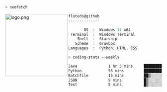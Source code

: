 ```zsh
> neofetch
```

<!--img align="left" src="https://github.com/fluteds.png" alt="logo.png" width="200"/>-->
<img align="left" src="https://external-content.duckduckgo.com/iu/?u=https%3A%2F%2F78.media.tumblr.com%2F975fca5f82161b190efdcaa05ffbd4ec%2Ftumblr_p6q6m9TJF01x3p3jmo1_500.png&f=1&nofb=1" alt="logo.png" width="200"/>

```csharp
fluteds@github
--------------

       OS  :  Windows 11 x64
 Terminal  :  Windows Terminal
    Shell  :  Starship
   Scheme  :  Gruvbox
Languages  :  Python, HTML, CSS
```

```zsh
> coding-stats --weekly
```

<!--START_SECTION:waka-->

```txt
Java              1 hr 5 mins     █████████▓░░░░░░░░░░░░░░░   38.41 %
Python            55 mins         ████████░░░░░░░░░░░░░░░░░   32.63 %
Batchfile         15 mins         ██▒░░░░░░░░░░░░░░░░░░░░░░   09.41 %
JSON              9 mins          █▒░░░░░░░░░░░░░░░░░░░░░░░   05.44 %
Text              8 mins          █▒░░░░░░░░░░░░░░░░░░░░░░░   04.97 %
```

<!--END_SECTION:waka-->
